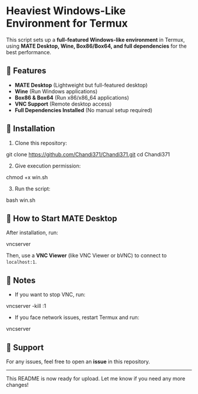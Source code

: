 # Heaviest Windows-Like Environment for Termux  
This script sets up a **full-featured Windows-like environment** in Termux, using **MATE Desktop, Wine, Box86/Box64, and full dependencies** for the best performance.  

## 🔹 Features  
- **MATE Desktop** (Lightweight but full-featured desktop)  
- **Wine** (Run Windows applications)  
- **Box86 & Box64** (Run x86/x86_64 applications)  
- **VNC Support** (Remote desktop access)  
- **Full Dependencies Installed** (No manual setup required)  

## 🔹 Installation  
1. Clone this repository:

git clone https://github.com/Chandi371/Chandi371.git cd Chandi371

2. Give execution permission:

chmod +x win.sh

3. Run the script:

bash win.sh

## 🔹 How to Start MATE Desktop  
After installation, run:

vncserver

Then, use a **VNC Viewer** (like VNC Viewer or bVNC) to connect to `localhost:1`.  

## 🔹 Notes  
- If you want to stop VNC, run:

vncserver -kill :1

- If you face network issues, restart Termux and run:

vncserver

## 🔹 Support  
For any issues, feel free to open an **issue** in this repository.  

---

This README is now ready for upload. Let me know if you need any more changes!

